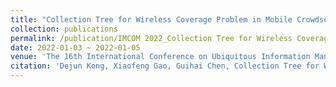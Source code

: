 ```yaml
---
title: "Collection Tree for Wireless Coverage Problem in Mobile Crowdsensing"
collection: publications
permalink: /publication/IMCOM 2022_Collection Tree for Wireless Coverage Problem in Mobile Crowdsensing
date: 2022-01-03 ~ 2022-01-05
venue: 'The 16th International Conference on Ubiquitous Information Management and Communication (IMCOM)'
citation: 'Dejun Kong, Xiaofeng Gao, Guihai Chen, Collection Tree for Wireless Coverage Problem in Mobile Crowdsensing, <i>The 16th International Conference on Ubiquitous Information Management and Communication (IMCOM)</i>, Virtual, January 3-5, 2022.'
---
```


